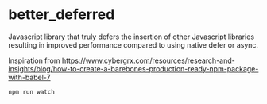 # better_deferred
Javascript library that truly defers the insertion of other Javascript libraries resulting in improved performance compared to using native defer or async.

Inspiration from https://www.cybergrx.com/resources/research-and-insights/blog/how-to-create-a-barebones-production-ready-npm-package-with-babel-7


```
npm run watch
```
